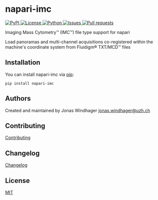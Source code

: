 # napari-imc

<a href="https://pypi.org/project/napari-imc/">
    <img src="https://img.shields.io/pypi/v/napari-imc" alt="PyPI" />
</a>
<a href="https://github.com/BodenmillerGroup/napari-imc/blob/main/LICENSE.md">
    <img src="https://img.shields.io/pypi/l/napari-imc" alt="License" />
</a>
<a href="https://www.python.org/">
    <img src="https://img.shields.io/pypi/pyversions/napari-imc" alt="Python" />
</a>
<a href="https://github.com/BodenmillerGroup/napari-imc/issues">
    <img src="https://img.shields.io/github/issues/BodenmillerGroup/napari-imc" alt="Issues" />
</a>
<a href="https://github.com/BodenmillerGroup/napari-imc/pulls">
    <img src="https://img.shields.io/github/issues-pr/BodenmillerGroup/napari-imc" alt="Pull requests" />
</a>

Imaging Mass Cytometry&trade; (IMC&trade;) file type support for napari

Load panoramas and multi-channel acquisitions co-registered within the machine's coordinate system from Fluidigm&reg; TXT/MCD&trade; files

## Installation

You can install napari-imc via [pip](https://pypi.org/project/pip/):

    pip install napari-imc

## Authors

Created and maintained by Jonas Windhager [jonas.windhager@uzh.ch](mailto:jonas.windhager@uzh.ch)

## Contributing

[Contributing](https://github.com/BodenmillerGroup/napari-imc/blob/main/CONTRIBUTING.md)

## Changelog

[Changelog](https://github.com/BodenmillerGroup/napari-imc/blob/main/CHANGELOG.md)

## License

[MIT](https://github.com/BodenmillerGroup/napari-imc/blob/main/LICENSE.md)
